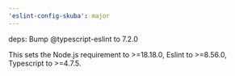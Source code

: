 ```yaml
---
'eslint-config-skuba': major
---
```


deps: Bump @typescript-eslint to 7.2.0

This sets the Node.js requirement to >=18.18.0, Eslint to >=8.56.0, Typescript to >=4.7.5.
